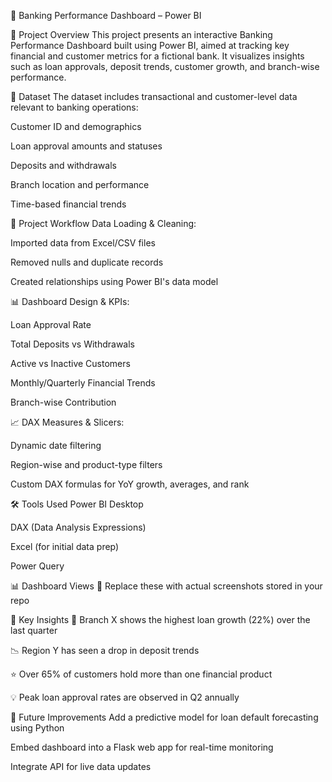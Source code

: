 🏦 Banking Performance Dashboard – Power BI
<!-- Replace with your actual image link -->

📌 Project Overview
This project presents an interactive Banking Performance Dashboard built using Power BI, aimed at tracking key financial and customer metrics for a fictional bank. It visualizes insights such as loan approvals, deposit trends, customer growth, and branch-wise performance.

📂 Dataset
The dataset includes transactional and customer-level data relevant to banking operations:

Customer ID and demographics

Loan approval amounts and statuses

Deposits and withdrawals

Branch location and performance

Time-based financial trends

🔄 Project Workflow
Data Loading & Cleaning:

Imported data from Excel/CSV files

Removed nulls and duplicate records

Created relationships using Power BI's data model

📊 Dashboard Design & KPIs:

Loan Approval Rate

Total Deposits vs Withdrawals

Active vs Inactive Customers

Monthly/Quarterly Financial Trends

Branch-wise Contribution

📈 DAX Measures & Slicers:

Dynamic date filtering

Region-wise and product-type filters

Custom DAX formulas for YoY growth, averages, and rank

🛠 Tools Used
Power BI Desktop

DAX (Data Analysis Expressions)

Excel (for initial data prep)

Power Query

📊 Dashboard Views
📸 Replace these with actual screenshots stored in your repo




🚀 Key Insights
🔼 Branch X shows the highest loan growth (22%) over the last quarter

📉 Region Y has seen a drop in deposit trends

⭐️ Over 65% of customers hold more than one financial product

💡 Peak loan approval rates are observed in Q2 annually

🧭 Future Improvements
Add a predictive model for loan default forecasting using Python

Embed dashboard into a Flask web app for real-time monitoring

Integrate API for live data updates

